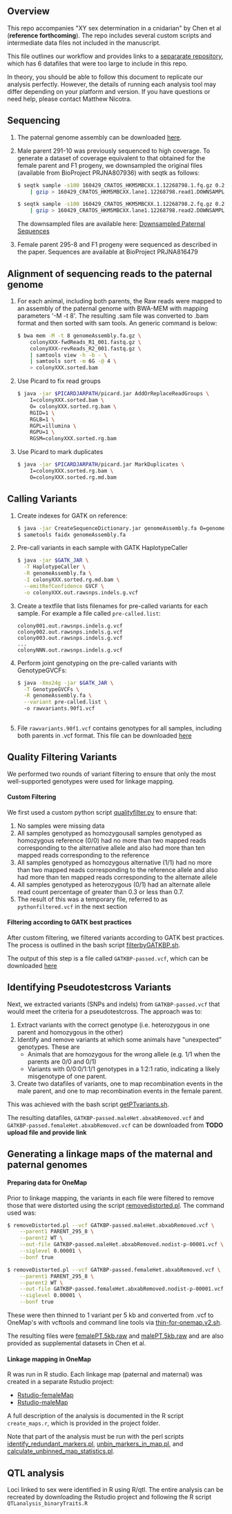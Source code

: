## Overview

This repo accompanies "XY sex determination in a cnidarian" by Chen et al (**reference forthcoming**). The repo includes several custom scripts and intermediate data files not included in the manuscript. 

This file outlines our workflow and provides links to a [separarate repository](https://doi.org/10.5281/zenodo.6368104), which has 6 datafiles that were too large to include in this repo.

In theory, you should be able to follow this document to replicate our analysis perfectly. However, the details of running each analysis tool may differ depending on your platform and version. If you have questions or need help, please contact Matthew Nicotra. 


## Sequencing

1. The paternal genome assembly can be downloaded [here](https://research.nhgri.nih.gov/hydractinia/download/assembly/symbio/Hsym_primary_v1.0.fa.gz). 

2. Male parent 291-10 was previously sequenced to high coverage. To generate a dataset of coverage equivalent to that obtained for the female parent and F1 progeny, we downsampled the original files (available from BioProject PRJNA807936) with seqtk as follows:

   ```bash
   $ seqtk sample -s100 160429_CRATOS_HKM5MBCXX.1.12268798.1.fq.gz 0.2 \
       | gzip > 160429_CRATOS_HKM5MBCXX.lane1.12268798.read1.DOWNSAMPLE_0.2.fq.gz
   
   $ seqtk sample -s100 160429_CRATOS_HKM5MBCXX.1.12268798.2.fq.gz 0.2 \
       | gzip > 160429_CRATOS_HKM5MBCXX.lane1.12268798.read2.DOWNSAMPLE_0.2.fq.gz
   
   ```

    The downsampled files are available here: [Downsampled Paternal Sequences](https://doi.org/10.5281/zenodo.6368104)

3. Female parent 295-8 and F1 progeny were sequenced as described in the paper. Sequences are available at BioProject PRJNA816479



## Alignment of sequencing reads to the paternal genome

1. For each animal, including both parents, the Raw reads were mapped to an assembly of the paternal genome with BWA-MEM with mapping parameters '-M -t 8'. The resulting .sam file was converted to .bam format  and then sorted with sam tools. An generic command is below:

   ```bash
   $ bwa mem -M -t 8 genomeAssembly.fa.gz \
       colonyXXX-fwdReads_R1_001.fastq.gz \
       colonyXXX-revReads_R2_001.fastq.gz \
       | samtools view -h -b - \
       | samtools sort -m 6G -@ 4 \
       > colonyXXX.sorted.bam
   ```

2. Use Picard to fix read groups

   ```bash
   $ java -jar $PICARDJARPATH/picard.jar AddOrReplaceReadGroups \
       I=colonyXXX.sorted.bam \
       O= colonyXXX.sorted.rg.bam \
       RGID=1 \
       RGLB=1 \
       RGPL=illumina \
       RGPU=1 \
       RGSM=colonyXXX.sorted.rg.bam
   ```

3. Use Picard to mark duplicates

   ```bash
   $ java -jar $PICARDJARPATH/picard.jar MarkDuplicates \
       I=colonyXXX.sorted.rg.bam \
       O=colonyXXX.sorted.rg.md.bam
   ```



## Calling Variants

1. Create indexes for GATK on reference:

   ```bash
   $ java -jar CreateSequenceDictionary.jar genomeAssembly.fa O=genomeAssembly.dict
   $ sametools faidx genomeAssembly.fa
   ```

2. Pre-call variants in each sample with GATK HaplotypeCaller

   ```bash
   $ java -jar $GATK_JAR \
     -T HaplotypeCaller \
     -R genomeAssembly.fa \
     -I colonyXXX.sorted.rg.md.bam \
     --emitRefConfidence GVCF \
     -o colonyXXX.out.rawsnps.indels.g.vcf
   ```

   

3. Create a textfile that lists filenames for pre-called variants for each sample. For example a file called ```pre-called.list```:

   ```
   colony001.out.rawsnps.indels.g.vcf
   colony002.out.rawsnps.indels.g.vcf
   colony003.out.rawsnps.indels.g.vcf
   ...
   colonyNNN.out.rawsnps.indels.g.vcf
   ```

   

4. Perform joint genotyping on the pre-called variants with GenotypeGVCFs:

   ```bash
   $ java -Xmx24g -jar $GATK_JAR \
     -T GenotypeGVCFs \
     -R genomeAssembly.fa \
     --variant pre-called.list \  
     -o rawvariants.90f1.vcf
   	
   ```



5. File ```rawvariants.90f1.vcf``` contains genotypes for all samples, including both parents in .vcf format. This file can be downloaded [here](https://doi.org/10.5281/zenodo.6368104)



## Quality Filtering Variants

We performed two rounds of variant filtering to ensure that only the most well-supported genotypes were used for linkage mapping.

#### Custom Filtering

We first used a custom python script [qualityfilter.py](https://github.com/nicotralab/chen-et-al-sex-determination/blob/main/qualityfilter.py) to ensure that:

1. No samples were missing data
2. All samples genotyped as homozygousall samples genotyped as homozygous reference (0/0) had no more than two mapped reads corresponding to the alternative allele and also had more than ten mapped reads corresponding to the reference
3. All samples genotyped as homozygous alternative (1/1) had no more than two mapped reads corresponding to the reference allele and also had more than ten mapped reads corresponding to the alternate allele
4. All samples genotyped as heterozygous (0/1) had an alternate allele read count percentage of greater than 0.3 or less than 0.7.
5. The result of this was a temporary file, referred to as ```pythonfiltered.vcf``` in the next section



#### Filtering according to GATK best practices

After custom filtering, we filtered variants according to GATK best practices. The process is outlined in the bash script [filterbyGATKBP.sh](https://github.com/nicotralab/chen-et-al-sex-determination/blob/main/filterbyGATKBP.sh). 

The output of this step is a file called ```GATKBP-passed.vcf```, which can be downloaded [here](https://doi.org/10.5281/zenodo.6368104)



## Identifying Pseudotestcross Variants

Next, we extracted variants (SNPs and indels) from ```GATKBP-passed.vcf``` that would meet the criteria for a pseudotestcross. The approach was to:

1. Extract variants with the correct genotype (i.e. heterozygous in one parent and homozygous in the other)
2. Identify and remove variants at which some animals have "unexpected" genotypes. These are
   - Animals that are homozygous for the wrong allele (e.g. 1/1 when the parents are 0/0 and 0/1)
   - Variants with 0/0:0/1:1/1 genotypes in a 1:2:1 ratio, indicating a likely misgenotype of one parent. 
3. Create two datafiles of variants, one to map recombination events in the male parent, and one to map recombination events in the female parent. 

This was achieved with the bash script [getPTvariants.sh](https://github.com/nicotralab/chen-et-al-sex-determination/blob/main/getPTvariants.sh).

The resulting datafiles, `GATKBP-passed.maleHet.abxabRemoved.vcf` and `GATKBP-passed.femaleHet.abxabRemoved.vcf` can be downloaded from **TODO upload file and provide link**



## Generating a linkage maps of the maternal and paternal genomes


#### Preparing data for OneMap

Prior to linkage mapping, the variants in each file were filtered to remove those that were distorted using the script [removedistorted.pl](https://github.com/nicotralab/chen-et-al-sex-determination/blob/main/removeDistorted.pl). The command used was:

```bash
$ removeDistorted.pl --vcf GATKBP-passed.maleHet.abxabRemoved.vcf \
    --parent1 PARENT_295_8 \
    --parent2 WT \
    --out-file GATKBP-passed.maleHet.abxabRemoved.nodist-p-00001.vcf \
    --siglevel 0.00001 \
    --bonf true

$ removeDistorted.pl --vcf GATKBP-passed.femaleHet.abxabRemoved.vcf \
    --parent1 PARENT_295_8 \
    --parent2 WT \
    --out-file GATKBP-passed.femaleHet.abxabRemoved.nodist-p-00001.vcf \
    --siglevel 0.00001 \
    --bonf true
```



These were then thinned to 1 variant per 5 kb and converted from .vcf to OneMap's with vcftools and command line tools via [thin-for-onemap.v2.sh](https://github.com/nicotralab/chen-et-al-sex-determination/blob/main/thin-for-onemap.v2.sh).

The resulting files were [femalePT.5kb.raw](https://github.com/nicotralab/chen-et-al-sex-determination/blob/main/femalePT.5kb.raw) and [malePT.5kb.raw](https://github.com/nicotralab/chen-et-al-sex-determination/blob/main/malePT.5kb.raw) and are also provided as supplemental datasets in Chen et al. 



#### Linkage mapping in OneMap

R was run in R studio. Each linkage map (paternal and maternal) was created in a separate Rstudio project:
- [Rstudio-femaleMap](https://github.com/nicotralab/chen-et-al-sex-determination/blob/main/Rstudio-femaleMap.zip)
- [Rstudio-maleMap](https://github.com/nicotralab/chen-et-al-sex-determination/blob/main/Rstudio-maleMap.zip)

A full description of the analysis is documented in the R script `create_maps.r`, which is provided in the project folder.

Note that part of the analysis must be run with the perl scripts [identify_redundant_markers.pl](https://github.com/nicotralab/chen-et-al-sex-determination/blob/main/identify_redundant_markers.pl), [unbin_markers_in_map.pl](https://github.com/nicotralab/chen-et-al-sex-determination/blob/main/unbin_markers_in_map.pl), and [calculate_unbinned_map_statistics.pl](https://github.com/nicotralab/chen-et-al-sex-determination/blob/main/calculate_unbinned_map_statistics.pl). 


## QTL analysis

Loci linked to sex were identified in R using R/qtl. The entire analysis can be recreated by downloading the Rstudio project and following the R script `QTLanalysis_binaryTraits.R`





